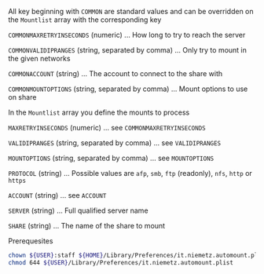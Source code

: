All key beginning with `COMMON` are standard values and can be overridden on the `Mountlist` array with the corresponding key

`COMMONMAXRETRYINSECONDS` (numeric) ... How long to try to reach the server

`COMMONVALIDIPRANGES` (string, separated by comma) ... Only try to mount in the given networks

`COMMONACCOUNT` (string) ... The account to connect to the share with

`COMMONMOUNTOPTIONS` (string, separated by comma) ... Mount options to use on share



In the `Mountlist` array you define the mounts to process

`MAXRETRYINSECONDS` (numeric) ... see `COMMONMAXRETRYINSECONDS`

`VALIDIPRANGES` (string, separated by comma) ... see `VALIDIPRANGES`

`MOUNTOPTIONS` (string, separated by comma) ... see `MOUNTOPTIONS`

`PROTOCOL` (string) ... Possible values are `afp`, `smb`, `ftp` (readonly), `nfs`, `http` or `https`

`ACCOUNT` (string) ... see `ACCOUNT`

`SERVER` (string) ... Full qualified server name

`SHARE` (string) ... The name of the share to mount



Prerequesites
```bash
chown ${USER}:staff ${HOME}/Library/Preferences/it.niemetz.automount.plist
chmod 644 ${USER}/Library/Preferences/it.niemetz.automount.plist
```